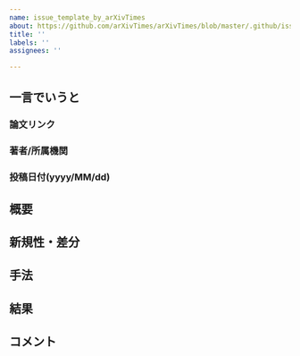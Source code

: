 ```yaml
---
name: issue_template_by_arXivTimes
about: https://github.com/arXivTimes/arXivTimes/blob/master/.github/issue_template.md
title: ''
labels: ''
assignees: ''

---
```


## 一言でいうと

### 論文リンク

### 著者/所属機関

### 投稿日付(yyyy/MM/dd)

## 概要

## 新規性・差分

## 手法

## 結果

## コメント
